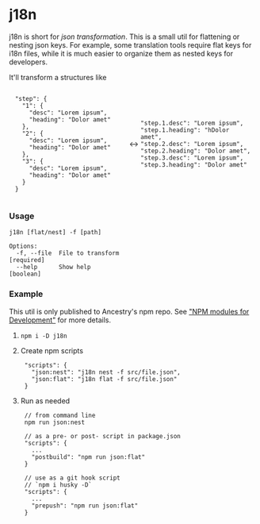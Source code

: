 # j18n

j18n is short for *json transformation*. This is a small util for flattening or nesting json keys. For example, some translation tools require flat keys for i18n files, while it is much easier to organize them as nested keys for developers.

It'll transform a structures like

<style>
.example-tbl {
  display: flex;
  align-items: center;
  justify-content: center;
}
.example-tbl pre {
  width: 45%;
  max-width: 270px;
}
</style>
<div class="example-tbl">

    "step": {
      "1": {
        "desc": "Lorem ipsum",
        "heading": "Dolor amet"
      },
      "2": {
        "desc": "Lorem ipsum",
        "heading": "Dolor amet"
      },
      "3": {
        "desc": "Lorem ipsum",
        "heading": "Dolor amet"
      }
    }

<span>&nbsp;↔&nbsp;</span>

    "step.1.desc": "Lorem ipsum",
    "step.1.heading": "hDolor amet",
    "step.2.desc": "Lorem ipsum",
    "step.2.heading": "Dolor amet",
    "step.3.desc": "Lorem ipsum",
    "step.3.heading": "Dolor amet"

</div>

### Usage

    j18n [flat/nest] -f [path]

    Options:
      -f, --file  File to transform                                       [required]
      --help      Show help                                                [boolean]

### Example

This util is only published to Ancestry's npm repo. See ["NPM modules for Development"](https://confluence.mfsbe.com/display/NODE/2015/03/11/Migration+of+Npm+Modules+to+Artifactory#MigrationofNpmModulestoArtifactory-Development) for more details.

1. `npm i -D j18n`
2. Create npm scripts

        "scripts": {
          "json:nest": "j18n nest -f src/file.json",
          "json:flat": "j18n flat -f src/file.json"
        }

3. Run as needed

        // from command line
        npm run json:nest

        // as a pre- or post- script in package.json
        "scripts": {
          ...
          "postbuild": "npm run json:flat"
        }

        // use as a git hook script
        // `npm i husky -D`
        "scripts": {
          ...
          "prepush": "npm run json:flat"
        }